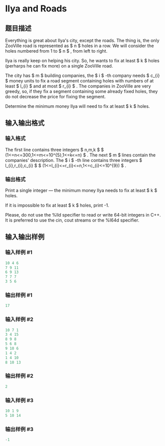 # Ilya and Roads

## 题目描述

Everything is great about Ilya's city, except the roads. The thing is, the only ZooVille road is represented as $ n $ holes in a row. We will consider the holes numbered from 1 to $ n $ , from left to right.

Ilya is really keep on helping his city. So, he wants to fix at least $ k $ holes (perharps he can fix more) on a single ZooVille road.

The city has $ m $ building companies, the $ i $ -th company needs $ c_{i} $ money units to fix a road segment containing holes with numbers of at least $ l_{i} $ and at most $ r_{i} $ . The companies in ZooVille are very greedy, so, if they fix a segment containing some already fixed holes, they do not decrease the price for fixing the segment.

Determine the minimum money Ilya will need to fix at least $ k $ holes.

## 输入输出格式

### 输入格式

The first line contains three integers $ n,m,k $ $ (1<=n<=300,1<=m<=10^{5},1<=k<=n) $ . The next $ m $ lines contain the companies' description. The $ i $ -th line contains three integers $ l_{i},r_{i},c_{i} $ $ (1<=l_{i}<=r_{i}<=n,1<=c_{i}<=10^{9}) $ .

### 输出格式

Print a single integer — the minimum money Ilya needs to fix at least $ k $ holes.

If it is impossible to fix at least $ k $ holes, print -1.

Please, do not use the %lld specifier to read or write 64-bit integers in С++. It is preferred to use the cin, cout streams or the %I64d specifier.

## 输入输出样例

### 输入样例 #1

```cpp
10 4 6
7 9 11
6 9 13
7 7 7
3 5 6

```
### 输出样例 #1

```cpp
17

```
### 输入样例 #2

```cpp
10 7 1
3 4 15
8 9 8
5 6 8
9 10 6
1 4 2
1 4 10
8 10 13

```
### 输出样例 #2

```cpp
2

```
### 输入样例 #3

```cpp
10 1 9
5 10 14

```
### 输出样例 #3

```cpp
-1

```
